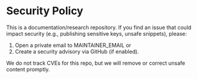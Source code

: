 # Security Policy

This is a documentation/research repository. If you find an issue that could
impact security (e.g., publishing sensitive keys, unsafe snippets), please:

1. Open a private email to MAINTAINER_EMAIL or
2. Create a security advisory via GitHub (if enabled).

We do not track CVEs for this repo, but we will remove or correct unsafe content promptly.
